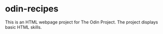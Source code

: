 # odin-recipes
This is an HTML webpage project for The Odin Project.
The project displays basic HTML skills.